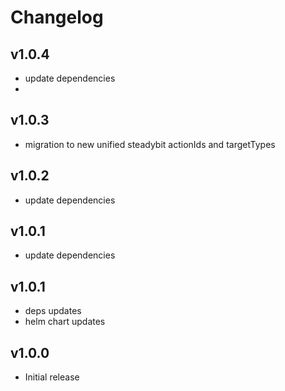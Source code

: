 # Changelog

## v1.0.4

- update dependencies
-
## v1.0.3

- migration to new unified steadybit actionIds and targetTypes

## v1.0.2

- update dependencies

## v1.0.1

- update dependencies

## v1.0.1

- deps updates
- helm chart updates

## v1.0.0

 - Initial release
